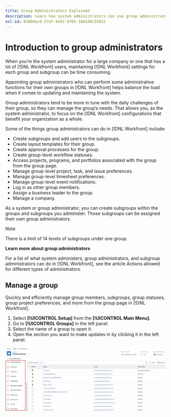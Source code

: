 ```yaml
---
title: Group Administrators Explained
description: Learn how system administrators can use group administrators to help maintain [!DNL Workfront] settings while giving groups more control over their work.
exl-id: 03060ac6-27af-4442-9705-1882d8c55012
---
```

# Introduction to group administrators

<!---
21.4 updates have been made
--->

When you’re the system administrator for a large company or one that has a lot of [!DNL Workfront] users, maintaining [!DNL Workfront] settings for each group and subgroup can be time consuming. 

Appointing group administrators who can perform some administrative functions for their own groups in [!DNL Workfront] helps balance the load when it comes to updating and maintaining the system.

Group administrators tend to be more in tune with the daily challenges of their group, so they can manage the group’s needs. That allows you, as the system administrator, to focus on the [!DNL Workfront] configurations that benefit your organization as a whole.

Some of the things group administrators can do in [!DNL Workfront] include:

* Create subgroups and add users to the subgroups. 
* Create layout templates for their group. 
* Create approval processes for the group. 
* Create group-level workflow statuses. 
* Access projects, programs, and portfolios associated with the group from the group page. 
* Manage group-level project, task, and issue preferences. 
* Manage group-level timesheet preferences. 
* Manage group-level event notifications. 
* Log in as other group members. 
* Assign a business leader to the group. 
* Manage a company. 

As a system or group administrator, you can create subgroups within the groups and subgroups you administer. Those subgroups can be assigned their own group administrators.

>[!NOTE]
>
>There is a limit of 14 levels of subgroups under one group.

**Learn more about group administrators**

<!---
bullet points below need hyperlinks
--->

For a list of what system administers, group administrators, and subgroup administrators can do in [!DNL Workfront], see the article Actions allowed for different types of administrators.

## Manage a group

Quickly and efficiently manage group members, subgroups, group statuses, group project preferences, and more from the group page in [!DNL Workfront].

1. Select **[!UICONTROL Setup]** from the **[!UICONTROL Main Menu]**.
1. Go to **[!UICONTROL Groups]** in the left panel.
1. Select the name of a group to open it.
1. Open the section you want to make updates in by clicking it in the left panel.

![Group page](assets/admin-fund-manage-a-group.png)

<!---
learn more URLs
Create and manage groups 
Create and manage subgroups 
Business leader overview 
--->
